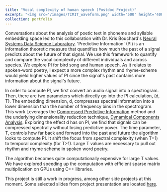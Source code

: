 ```yaml
---
title: "Vocal complexity of human speech (Postdoc Project)"
excerpt: "<img src='/images/TIMIT_waveform.png' width='500' height='400'> <img src='/images/TIMIT_spectrogram.png' width='400' height='300'> <br/> The goal of this project is to understand the hierarchical temporal complexity of auditory signals. ['Predictive information'](https://arxiv.org/abs/cond-mat/9902341) (PI) quantifies how much information about the future of a signal is contained in its past. We apply the PI framework to human speech in the TIMIT dataset to explore how acoustical and phonetic features contribute to the complexity of vocal signals. We also compare results from human speech to other animal vocalizations, like bird song. Toward this goal, we also build machine learning models to perform automatic speech recognition (asr) and phoneme classification based on spectrogram features."
collection: portfolio
---
```


Conversations about the analysis of poetic text in phoneme and syllable embedding space led to this collaboration with Dr. Kris Bouchard's [Neural Systems Data Science Laboratory](https://bouchardlab.lbl.gov). 'Predictive Information' (PI) is an information theoretic measure that quantifies how much the past of a signal predicts about the future of that signal. We use this framework to quantify and compare the vocal complexity of different individuals and across species. We explore PI for bird song and human speech. As it relates to spoken-word poetry, I expect a more complex rhythm and rhyme-scheme would yield higher values of PI since the signal's past contains more information about the signal's future. 

In order to compute PI, we first convert an audio signal into a spectrogram. Then, there are two parameters which directly go into the PI calculation, (d, T). The embedding dimension, d, compresses spectral information into a lower dimension than the number of frequency bins in the spectrogram. This work Leverages the [Compressed Predictive Information](https://arxiv.org/pdf/2203.02051) method and the underlying dimensionality reduction technique, [Dynamical Components Analysis](https://arxiv.org/abs/1905.09944). Exploring the effect d has on PI, we find that signals can be compressed spectrally without losing predictive power. The time parameter, T, controls how far back and forward into the past and future the algorithm looks to compute PI. It shift the focus from spectral complexity (when T=1) to temporal complexity (for T>1). Large T values are necessary to pull out rhythm and rhyme scheme in spoken word poetry. 

The algorithm becomes quite computationally expensive for large T values. We have explored speeding up the computation with efficient sparse matrix multiplication on GPUs using C++ libraries.

This project is still a work in progress, among other side projects at this moment. Some selected slides from project presentation are located [here](https://chris-warner-ii.github.io/files/Warner_VoxComplex.pdf).
